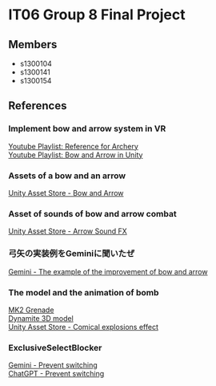 # IT06 Group 8 Final Project  
## Members  
* s1300104
* s1300141
* s1300154
## References
### Implement bow and arrow system in VR
[Youtube Playlist: Reference for Archery](https://youtube.com/playlist?list=PLZtsyUFIPoUs07PEZGQ9psxL8dMzg9EfJ&si=JrGW6MSEP3JawHBK)<br>
[Youtube Playlist: Bow and Arrow in Unity](https://youtube.com/playlist?list=PL_-vdmZwTyghW3lrgD7YXvh9GKt843BS8&si=CAQvfh9lFgcRmytD)
### Assets of a bow and an arrow  
[Unity Asset Store - Bow and Arrow](https://assetstore.unity.com/packages/3d/props/weapons/free-pack-of-medieval-weapons-136607#description) 
### Asset of sounds of bow and arrow combat
[Unity Asset Store - Arrow Sound FX](https://assetstore.unity.com/packages/audio/sound-fx/medieval-archery-combat-crossbow-bow-and-arrow-sounds-265841#content)
### 弓矢の実装例をGeminiに聞いたぜ
[Gemini - The example of the improvement of bow and arrow](https://g.co/gemini/share/955d7344f124)
### The model and the animation of bomb
[MK2 Grenade](https://sketchfab.com/3d-models/mk2-grenade-598a4d6c394b41898f653c118cf417c6)<br>
[Dynamite 3D model](https://sketchfab.com/3d-models/dynamite-low-poly-b4bc8c5bcf06468e81dc091bca646838)<br>
[Unity Asset Store - Comical explosions effect](https://assetstore.unity.com/packages/vfx/particles/fire-explosions/comic-explosion-effect-317348)
### ExclusiveSelectBlocker
[Gemini - Prevent switching](https://g.co/gemini/share/c635f8e2b6e2)<br>
[ChatGPT - Prevent switching](https://chatgpt.com/share/683bfe46-f2cc-8011-b18e-6ecad144dc60)
